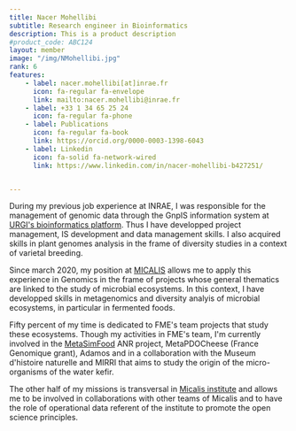 ```yaml
---
title: Nacer Mohellibi
subtitle: Research engineer in Bioinformatics
description: This is a product description
#product_code: ABC124
layout: member
image: "/img/NMohellibi.jpg"
rank: 6
features:
    - label: nacer.mohellibi[at]inrae.fr
      icon: fa-regular fa-envelope
      link: mailto:nacer.mohellibi@inrae.fr
    - label: +33 1 34 65 25 24
      icon: fa-regular fa-phone
    - label: Publications
      icon: fa-regular fa-book
      link: https://orcid.org/0000-0003-1398-6043
    - label: Linkedin
      icon: fa-solid fa-network-wired
      link: https://www.linkedin.com/in/nacer-mohellibi-b427251/


---
```




During my previous job experience at INRAE, I was responsible for the management of genomic data through the GnpIS information system at [URGI's bioinformatics platform](https://urgi.versailles.inra.fr/Platform). Thus I have developped project management, IS development and data management skills. I also acquired skills in plant genomes analysis in the frame of diversity studies in a context of varietal breeding.

Since march 2020, my position at [MICALIS](https://www.micalis.fr/micalis_eng/) allows me to apply this experience in Genomics in the frame of projects whose general thematics are linked to the study of microbial ecosystems. In this context, I have developped skills in metagenomics and diversity analyis of microbial ecosystems, in particular in fermented foods.

Fifty percent of my time is dedicated to FME's team projects that study these ecosystems. Though my activities in FME's team, I'm currently involved in the [MetaSimFood](http://fme.micalis.fr/projects/metasimfood/) ANR project, MetaPDOCheese (France Genomique grant), Adamos and in a collaboration with the Museum d'histoire naturelle and MIRRI that aims to study the origin of the micro-organisms of the water kefir.

The other half of my missions is transversal in [Micalis institute](https://www.micalis.fr/micalis_eng/) and allows me to be involved in collaborations with other teams of Micalis and to have the role of operational data referent of the institute to promote the open science principles.
